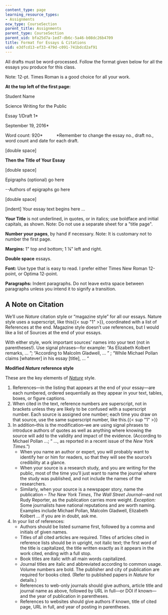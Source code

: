 ```yaml
---
content_type: page
learning_resource_types:
- Assignments
ocw_type: CourseSection
parent_title: Assignments
parent_type: CourseSection
parent_uid: bfa25d7a-1ed7-db6c-5a46-b08dc26b4709
title: Format for Essays & Citations
uid: e3dfcd13-ef33-479d-c091-741bdcd2af91
---
```


All drafts must be word-processed. Follow the format given below for all the essays you produce for this class.

Note: 12-pt. Times Roman is a good choice for all your work.

**At the top left of the first page:**

Student Name

Science Writing for the Public

Essay 1/Draft 1\*

September 19, 2016\*

Word count: 920\*           \*Remember to change the essay no., draft no., word count and date for each draft.

\[double space\]

**Then the Title of Your Essay**

\[double space\]

Epigraphs (optional) go here

\--Authors of epigraphs go here

\[double space\]

\[indent\] Your essay text begins here ...

**Your Title** is not underlined, in quotes, or in italics; use boldface and initial capitals, as shown. Note: Do not use a separate sheet for a "title page".

**Number your pages**, by hand if necessary. Note: It is customary not to number the first page.

**Margins:** 1" top and bottom; 1 ¼" left and right.

**Double space** essays.

**Font:** Use type that is easy to read. I prefer either Times New Roman 12-point, or Optima 12-point.

**Paragraphs:** Indent paragraphs. Do not leave extra space between paragraphs unless you intend it to signify a transition.

A Note on Citation
------------------

We’ll use _Nature_ citation style or “magazine style” for all our essays. Nature style uses a superscript, like this{{< sup "1" >}}, coordinated with a list of References at the end. Magazine style doesn’t use references, but I would like a list of Sources at the end of your essays.

With either style, work important sources’ names into your text (not in parentheses!). Use signal phrases—for example: “As Elizabeth Kolbert remarks, ... ”; “According to Malcolm Gladwell, ... ” ; “While Michael Pollan claims \[whatever\] in his essay \[title\], ... “

**Modified _Nature_ reference style**

These are the key elements of _[Nature](http://www.nature.com/nature/authors/gta/index.html?foxtrotcallback=true#a5.4)_ style.

1.  References—in the listing that appears at the end of your essay—are each numbered, ordered sequentially as they appear in your text, tables, boxes, or figure captions.
2.  When cited in the text, reference numbers are superscript, not in brackets unless they are likely to be confused with a superscript number. Each source is assigned one number; each time you draw on that source, use the same superscript number, like this.{{< sup "1" >}}
3.  In addition–this is the modification–we are using signal phrases to introduce authors of quotes as well as anything where knowing the source will add to the validity and impact of the evidence. (According to Michael Pollan ...; “ ..., as reported in a recent issue of the _New York Times_.”)
    *   When you name an author or expert, you will probably want to identify her or him for readers, so that they will see the source’s credibility at a glance.
    *   When your source is a research study, and you are writing for the public, most of the time you’ll just want to name the journal where the study was published, and not include the names of the researchers.
    *   Similarly, when your source is a newspaper story, name the publication – _The New York Times_, _The Wall Street Journal_—and not Rudy Reporter, as the publication carries more weight. _Exception:_ Some journalists have national reputations and are worth naming. Examples include Michael Pollan, Malcolm Gladwell, Elizabeth Kolbert ... if you are in doubt, ask me.
4.  In your list of references:
    *   Authors should be listed surname first, followed by a comma and initials of given names.
    *   Titles of all cited articles are required. Titles of articles cited in reference lists should be in upright, not italic text; the first word of the title is capitalized, the title written exactly as it appears in the work cited, ending with a full stop.
    *   Book titles are italic with all main words capitalized.
    *   Journal titles are italic and abbreviated according to common usage. Volume numbers are bold. The publisher and city of publication are required for books cited. (Refer to published papers in _Nature_ for details.)
    *   References to web-only journals should give authors, article title and journal name as above, followed by URL in full—or DOI if known—and the year of publication in parentheses.
    *   References to websites should give authors if known, title of cited page, URL in full, and year of posting in parentheses.